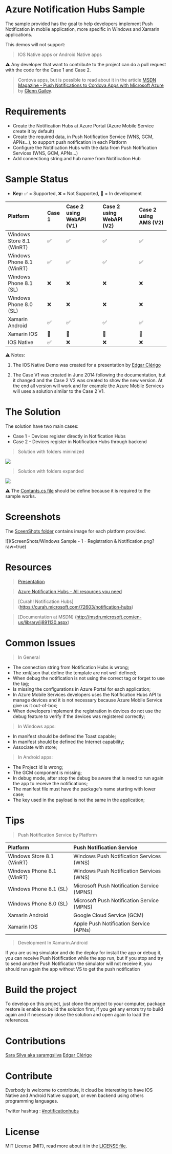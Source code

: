 Azure Notification Hubs Sample
================

The sample provided has the goal to help developers implement Push Notification in mobile application, more specific in Windows and Xamarin applications.


This demos will not support:

> IOS Native apps or Android Native apps 

:warning: Any developer that want to contribute to the project can do a pull request with the code for the Case 1 and Case 2.


> Cordova apps, but is possible to read about it in the article [MSDN Magazine - Push Notifications to Cordova Apps with Microsoft Azure](http://msdn.microsoft.com/en-us/magazine/dn879353.aspx) by [Glenn Gailey](http://msdn.microsoft.com/en-us/magazine/dn879353.aspx).


Requirements
================

* Create the Notification Hubs at Azure Portal (Azure Mobile Service create it by default)
* Create the required data, in Push Notification Service (WNS, GCM, APNs...), to support push notification in each Platform
* Configure the Notification Hubs with the data from Push Notification Services (WNS, GCM, APNs...)
* Add connectiong string and hub name from Notification Hub


Sample Status
================

* **Key:** :white_check_mark: = Supported,  :x: = Not Supported, :wrench: = In development 


Platform | Case 1 | Case 2 using WebAPI (V1) | Case 2 using WebAPI (V2) | Case 2 using AMS (V2) 
:---------- | :------------------------ | :------------------------ | :------------------------ | :------------------------ |
Windows Store 8.1 (WinRT) | :white_check_mark:  | :white_check_mark: | :white_check_mark: | :white_check_mark: 
Windows Phone 8.1 (WinRT) | :white_check_mark: | :white_check_mark:   | :white_check_mark:   | :white_check_mark: 
Windows Phone 8.1 (SL)| :x: | :x: | :x:| :x:
Windows Phone 8.0 (SL)| :x: | :x:| :x:| :x:
Xamarin Android | :white_check_mark: | :white_check_mark:  | :white_check_mark:   | :white_check_mark:  
Xamarin IOS | :wrench: | :wrench:| :wrench:| :wrench:
IOS Native | :white_check_mark:   | :x:| :x:| :x:


:warning: Notes:

1. The IOS Native Demo was created for a presentation by [Edgar Clérigo](https://twitter.com/clerigo)

2. The Case V1 was created in June 2014 following the documentation, but it changed and the Case 2 V2 was created to show the new version. At the end all version will work and for example the Azure Mobile Services will uses a solution similar to the Case 2 V1.


The Solution
=============

The solution have two main cases:

* Case 1 - Devices register directly in Notification Hubs 
* Case 2 - Devices register in Notification Hubs through backend

> Solution with folders minimized

![](ScreenShots/FinalSolution-Close.png?raw=true)

> Solution with folders expanded

![](ScreenShots/FinalSolution-Open.png?raw=true)


:warning: The [Contants.cs file](https://github.com/saramgsilva/NotificationHubs/blob/master/Shared/Constants.cs) should be define because it is required to the sample works.


Screenshots
================

The [SceenShots folder](https://github.com/saramgsilva/NotificationHubs/tree/master/ScreenShots) contains image for each platform provided.

![](ScreenShots/Windows Sample - 1 - Registration & Notification.png?raw=true)


Resources
================

> [Presentation](http://www.saramgsilva.com/index.php/2014/mobile-notification-for-any-device-using-azure-notification-hubs/)

> [Azure Notification Hubs – All resources you need](http://www.saramgsilva.com/index.php/2014/azure-notification-hubs-all-resources-you-need/)

> [Curah! Notification Hubs] (https://curah.microsoft.com/72603/notification-hubs)

> [Documentation at MSDN] (http://msdn.microsoft.com/en-us/library/jj891130.aspx)



Common Issues
================

> In General  

* The connection string from Notification Hubs is wrong;
* The xml/json that define the template are not well defined;
* When debug the notification is not using the correct tag or forget to use the tag;
* Is missing the configurations in Azure Portal for each application;
* In Azure Mobile Services developers uses the Notification Hubs API to manage devices and it is not necessary because Azure Mobile Service give us it out-of-box;
* When developers implement the registration in devices do not use the debug feature to verify if the devices was registered correctly; 


> In Windows apps:

* In manifest should be defined the Toast capable;
* In manifest should be defined the Internet capability;
* Associate with store;

> In Android apps:

* The Project Id is wrong;
* The GCM component is missing;
* In debug mode, after stop the debug be aware that is need to run again the app to receive the notifications;
* The manifest file must have the package's name starting with lower case;
* The key used in the payload is not the same in the application;


Tips
================

> Push Notification Service by Platform


Platform | Push Notification Service 
:---------- | :------------------------ |
Windows Store 8.1 (WinRT) | Windows Push Notification Services (WNS) 
Windows Phone 8.1 (WinRT) | Windows Push Notification Services (WNS)
Windows Phone 8.1 (SL)| Microsoft Push Notification Service (MPNS)
Windows Phone 8.0 (SL)| Microsoft Push Notification Service (MPNS)
Xamarin Android | Google Cloud Service (GCM)
Xamarin IOS | Apple Push Notification Service (APNs)


> Development In Xamarin.Android

If you are using simulator and do the deploy for install the app or debug it, you can receive Push Notification while the app run, but if you stop and try to send another Push Notification the simulator will not receive it, you should run again the app without VS to get the push notification

Build the project
================

To develop on this project, just clone the project to your computer, package restore is enable so build the solution first, if you get any errors try to build again and if necessary close the solution and open again to load the references.

Contributions
================

[Sara Silva aka saramgsilva](https://twitter.com/saramgsilva)
[Edgar Clérigo](https://twitter.com/clerigo)


Contribute
================

Everbody is welcome to contribute, it cloud be interesting to have IOS Native and Android Native support, or even backend using others programming languages.

Twitter hashtag : [#notificationhubs](https://twitter.com/search?q=%23notificationhubs&src=typd)


License
================
MIT License (MIT), read more about it in the [LICENSE file](https://raw.githubusercontent.com/saramgsilva/NotificationHubs/master/LICENSE.txt).
